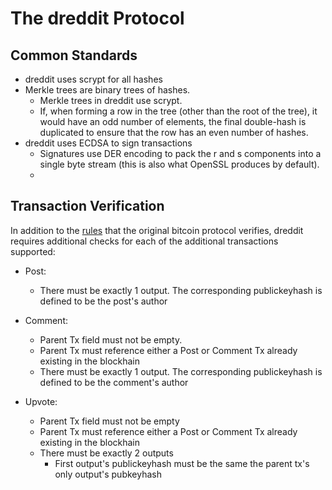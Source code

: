 # The dreddit Protocol

## Common Standards

* dreddit uses scrypt for all hashes
* Merkle trees are binary trees of hashes.
    * Merkle trees in dreddit use scrypt.
    * If, when forming a row in the tree (other than the root of the tree), it would have an odd number of elements, the final double-hash is duplicated to ensure that the row has an even number of hashes.
* dreddit uses ECDSA to sign transactions
    * Signatures use DER encoding to pack the r and s components into a single byte stream (this is also what OpenSSL produces by default).
    * 
## Transaction Verification
In addition to the [rules](https://en.bitcoin.it/wiki/Protocol_rules#.22tx.22_messages) that the original bitcoin protocol verifies, dreddit requires additional checks for each of the additional transactions supported:

* Post: 
	* There must be exactly 1 output. The corresponding publickeyhash is defined to be the post's author

* Comment:
	* Parent Tx field must not be empty. 
	* Parent Tx must reference either a Post or Comment Tx already existing in the blockhain
	* There must be exactly 1 output. The corresponding publickeyhash is defined to be the comment's author

* Upvote:
	* Parent Tx field must not be empty
	* Parent Tx must reference either a Post or Comment Tx already existing in the blockhain
	* There must be exactly 2 outputs
		* First output's publickeyhash must be the same the parent tx's only output's pubkeyhash
